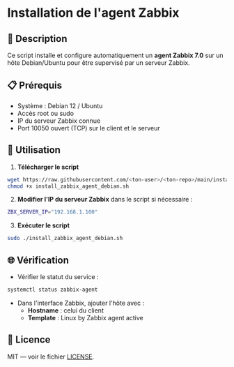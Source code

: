 # Installation de l'agent Zabbix

## 📌 Description
Ce script installe et configure automatiquement un **agent Zabbix 7.0** sur un hôte Debian/Ubuntu pour être supervisé par un serveur Zabbix.

## 📋 Prérequis
- Système : Debian 12 / Ubuntu
- Accès root ou sudo
- IP du serveur Zabbix connue
- Port 10050 ouvert (TCP) sur le client et le serveur

## 🚀 Utilisation

1. **Télécharger le script**
```bash
wget https://raw.githubusercontent.com/<ton-user>/<ton-repo>/main/install_zabbix_agent_debian.sh
chmod +x install_zabbix_agent_debian.sh
```

2. **Modifier l'IP du serveur Zabbix** dans le script si nécessaire :
```bash
ZBX_SERVER_IP="192.168.1.100"
```

3. **Exécuter le script**
```bash
sudo ./install_zabbix_agent_debian.sh
```

## 🌐 Vérification
- Vérifier le statut du service :
```bash
systemctl status zabbix-agent
```
- Dans l'interface Zabbix, ajouter l'hôte avec :
  - **Hostname** : celui du client
  - **Template** : Linux by Zabbix agent active

## 📜 Licence
MIT — voir le fichier [LICENSE](LICENSE).
